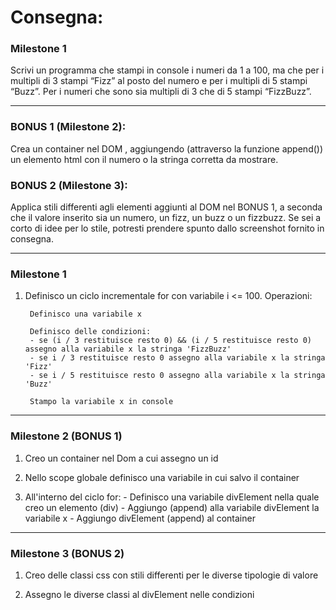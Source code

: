 # Consegna:

### Milestone 1
Scrivi un programma che stampi in console i numeri da 1 a 100, ma che per i multipli di 3 stampi “Fizz” al posto del numero e per i multipli di 5 stampi “Buzz”. Per i numeri che sono sia multipli di 3 che di 5 stampi “FizzBuzz”.

***

### BONUS 1 (Milestone 2):
Crea un container nel DOM , aggiungendo (attraverso la funzione append()) un elemento html con il numero o la stringa corretta da mostrare.

### BONUS 2 (Milestone 3):
Applica stili differenti agli elementi aggiunti al DOM nel BONUS 1, a seconda che il valore inserito sia un numero, un fizz, un buzz o un fizzbuzz. Se sei a corto di idee per lo stile, potresti prendere spunto dallo screenshot fornito in consegna.

***

### Milestone 1

1) Definisco un ciclo incrementale for con variabile i <= 100. Operazioni: 

        Definisco una variabile x

        Definisco delle condizioni: 
        - se (i / 3 restituisce resto 0) && (i / 5 restituisce resto 0) assegno alla variabile x la stringa 'FizzBuzz'
        - se i / 3 restituisce resto 0 assegno alla variabile x la stringa 'Fizz'
        - se i / 5 restituisce resto 0 assegno alla variabile x la stringa 'Buzz'

        Stampo la variabile x in console 

***

### Milestone 2 (BONUS 1)

1) Creo un container nel Dom a cui assegno un id

2) Nello scope globale definisco una variabile in cui salvo il container

3) All'interno del ciclo for: 
        - Definisco una variabile divElement nella quale creo un elemento (div)
        - Aggiungo (append) alla variabile divElement la variabile x
        - Aggiungo divElement (append) al container 

***

### Milestone 3 (BONUS 2)

1) Creo delle classi css con stili differenti per le diverse tipologie di valore  

2) Assegno le diverse classi al divElement nelle condizioni 